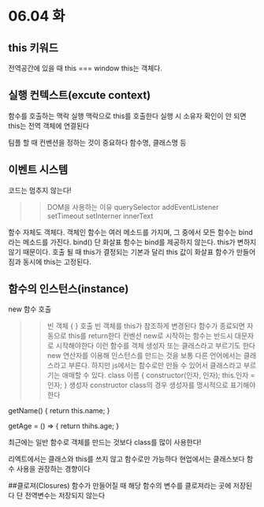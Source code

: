 # 06.04 화

## this 키워드
전역공간에 있을 때 this === window
this는 객체다.

## 실행 컨텍스트(excute context) 
함수를 호출하는 맥락
실행 맥락으로 this를 호출한다
실행 시 소유자 확인이 안 되면 this는 전역 객체에 연결된다

팀플 할 때 컨벤션을 정하는 것이 중요하다
함수명, 클래스명 등

## 이벤트 시스템
코드는 멈추지 않는다!
>> DOM을 사용하는 이유
querySelector
addEventListener
setTimeout
setInterner
innerText

함수 자체도 객체다. 
객체인 함수는 여러 메소드를 가지며, 그 중에서 모든 함수는 bind라는 메소드를 가진다.
bind()
단 화살표 함수는 bind를 제공하지 않는다. this가 변하지 않기 때문이다.
호출 될 때 this가 결정되는 기본과 달리 this 값이 화살표 함수가 만들어짐과 동시에 this는 고정된다. 


## 함수의 인스턴스(instance)
new 함수 호출
>> 빈 객체 { } 호출
>> 빈 객체를 this가 참조하게 변경된다
>> 함수가 종료되면 자동으로 this를 return한다
컨벤션 new로 시작하는 함수는 반드시 대문자로 시작해야한다 이런 함수를 객체 생성자 또는 클래스라고 부르기도 한다
new 연산자를 이용해 인스턴스를 만드는 것을 보통 다른 언어에서는 클래스라고 부른다. 하지만 js에서는 함수로만 만들 수 있어서 클래스라고 부르기는 애매할 수 있다.
class 이름 {
	constructor(인자, 인자);
	this.인자 = 인자;
}
생성자 constructor
class의 경우 생성자를 명시적으로 표기해야한다

getName() {
	return this.name; 
}

getAge = () => {
	return thihs.age;
}

최근에는 일반 함수로 객체를 만드는 것보다 class를 많이 사용한다!

리엑트에서는 클래스와 this를 쓰지 않고 함수로만 가능하다
현업에서는 클래스보다 함수 사용을 권장하는 경향이다


##클로져(Closures)
함수가 만들어질 때 해당 함수의 변수를 클로져라는 곳에 저장된다
단 전역변수는 저장되지 않는다





